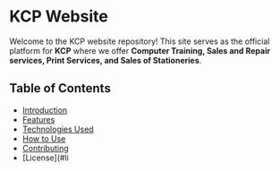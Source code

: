 

# KCP Website

Welcome to the KCP website repository! This site serves as the official platform for **KCP** where we offer **Computer Training, Sales and Repair services, Print Services, and Sales of Stationeries**.

## Table of Contents

- [Introduction](#introduction)
- [Features](#features)
- [Technologies Used](#technologies-used)
- [How to Use](#how-to-use)
- [Contributing](#contributing)
- [License](#li
